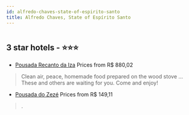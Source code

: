 ```yaml
---
id: alfredo-chaves-state-of-espirito-santo
title: Alfredo Chaves, State of Espírito Santo
---
```


<center><img src="https://static.hotelurbano.com/reservas/prod0/5/5250/5575f18a96c0a_20.jpg" alt="" /></center>


##  3 star hotels - ⭐️⭐️⭐️

-    [Pousada Recanto da Iza](https://us.hurb.com/hotels/alfredo-chaves/recanto-iza-5250?cmp=18055) Prices from R$ 880,02
   > Clean air, peace, homemade food prepared on the wood stove ... These and others are waiting for you. Come and enjoy!
-    [Pousada do Zezé](https://us.hurb.com/hotels/alfredo-chaves/pousada-do-zeze-8752?cmp=18055) Prices from R$ 149,11
   > .
